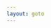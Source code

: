 ```yaml
---
layout: goto
---
```

<!-- Identify UA then redirect -->
<script>
    window.location.href = "{% link _posts/qqmusic/2018-7-15-qqmusic.md %}"
</script>